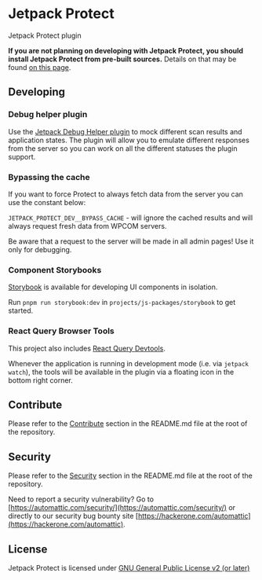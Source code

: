 # Jetpack Protect

Jetpack Protect plugin


**If you are not planning on developing with Jetpack Protect, you should install Jetpack Protect from pre-built sources.** Details on that may be found [on this page](https://github.com/Automattic/jetpack-protect-production).

## Developing

### Debug helper plugin

Use the [Jetpack Debug Helper plugin](https://github.com/Automattic/jetpack/tree/trunk/projects/plugins/debug-helper) to mock different scan results and application states. The plugin will allow you to emulate different responses from the server so you can work on all the different statuses the plugin support.

### Bypassing the cache

If you want to force Protect to always fetch data from the server you can use the constant below:

`JETPACK_PROTECT_DEV__BYPASS_CACHE` - will ignore the cached results and will always request fresh data from WPCOM servers.

Be aware that a request to the server will be made in all admin pages! Use it only for debugging.

### Component Storybooks

[Storybook](https://storybook.js.org/) is available for developing UI components in isolation.

Run `pnpm run storybook:dev` in `projects/js-packages/storybook` to get started.

### React Query Browser Tools

This project also includes [React Query Devtools](https://tanstack.com/query/latest/docs/framework/react/devtools).

Whenever the application is running in development mode (i.e. via `jetpack watch`), the tools will be available in the plugin via a floating icon in the bottom right corner.

## Contribute

Please refer to the [Contribute](https://github.com/Automattic/jetpack/blob/trunk/readme.md#contribute) section in the README.md file at the root of the repository.

## Security

Please refer to the [Security](https://github.com/Automattic/jetpack/blob/trunk/readme.md#security) section in the README.md file at the root of the repository.

Need to report a security vulnerability? Go to [https://automattic.com/security/](https://automattic.com/security/) or directly to our security bug bounty site [https://hackerone.com/automattic](https://hackerone.com/automattic).

## License

Jetpack Protect is licensed under [GNU General Public License v2 (or later)](../../../LICENSE.txt)
